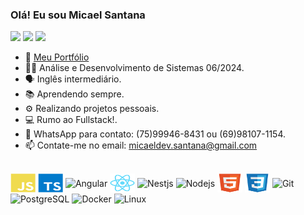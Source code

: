 ### Olá! Eu sou Micael Santana

<div>
  <img width="400" src="https://github-readme-stats.vercel.app/api?username=iSantanaaH&theme=tokyonight&show_icons=true&hide_border=true&count_private=true" />
  <img width="300"  src="https://github-readme-stats.vercel.app/api/top-langs/?username=iSantanaaH&theme=tokyonight&show_icons=true&hide_border=true&layout=compact" />
  <img width="400"  src="https://github-readme-streak-stats.herokuapp.com?user=iSantanaaH&theme=tokyonight&hide_border=true" />
</div>

- 📰 <a rel="noopener noreferrer" target="_blank" href="https://isantanaah-front-end.vercel.app/">Meu Portfólio</a>
- 👨‍🎓 Análise e Desenvolvimento de Sistemas 06/2024.
- 🗣️ Inglês intermediário.
- 📚 Aprendendo sempre.
- ⚙️ Realizando projetos pessoais.
- 💻 Rumo ao Fullstack!.
- 📱 WhatsApp para contato: (75)99946-8431 ou (69)98107-1154.
- 📫 Contate-me no email: micaeldev.santana@gmail.com
  

<div style="display: inline_block"><br>
  <img align="center" alt="Javascript" height="30" width="40" src="https://raw.githubusercontent.com/devicons/devicon/master/icons/javascript/javascript-plain.svg">
  <img align="center" alt="Typescript" height="30" width="40" src="https://raw.githubusercontent.com/devicons/devicon/master/icons/typescript/typescript-plain.svg">
  <img align="center" alt="Angular" height="30" width="40" src="https://icongr.am/devicon/angularjs-original.svg?size=128&color=currentColor">
  <img align="center" alt="React" height="30" width="40" src="https://raw.githubusercontent.com/devicons/devicon/master/icons/react/react-original.svg">
  <img align="center" alt="Nestjs" height="30" width="40" src="https://upload.wikimedia.org/wikipedia/commons/a/a8/NestJS.svg">
  <img align="center" alt="Nodejs" height="30" width="40" src="https://icongr.am/devicon/nodejs-original.svg?size=148&color=currentColor">
  <img align="center" alt="HTML" height="30" width="40" src="https://raw.githubusercontent.com/devicons/devicon/master/icons/html5/html5-original.svg">
  <img align="center" alt="CSS" height="30" width="40" src="https://raw.githubusercontent.com/devicons/devicon/master/icons/css3/css3-original.svg">
  <img align="center" alt="Git" height="30" width="40" src="https://icongr.am/devicon/git-original.svg?size=128&color=currentColor">
  <img align="center" alt="PostgreSQL" height="30" width="40" src="https://icongr.am/devicon/postgresql-original.svg?size=128&color=currentColor">
  <img align="center" alt="Docker" height="30" width="40" src="https://icongr.am/devicon/docker-original.svg?size=128&color=currentColor">
  <img align="center" alt="Linux" height="30" width="40" src="https://icongr.am/devicon/linux-original.svg?size=128&color=currentColor">
</div>
